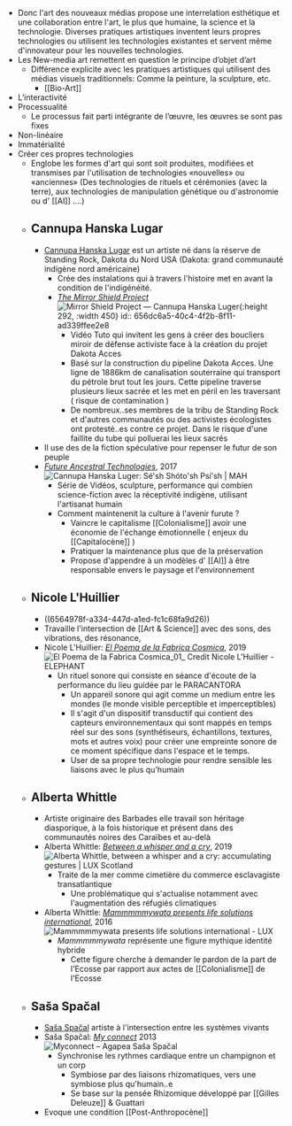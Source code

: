 - Donc l'art des nouveaux médias propose une interrelation esthétique et une collaboration entre l'art, le plus que humaine, la science et la technologie. Diverses pratiques artistiques inventent leurs propres technologies ou utilisent les technologies existantes et servent même
  d'innovateur pour les nouvelles technologies.
- Les New-media art remettent en question le principe d’objet d’art
	- Différence explicite avec les pratiques artistiques qui utilisent des médias visuels traditionnels: Comme la peinture, la sculpture, etc.
		- [[Bio-Art]]
- L’interactivité
- Processualité
	- Le processus fait parti intégrante de l’œuvre, les œuvres se sont pas fixes
- Non-linéaire
- Immatérialité
- Créer ces propres technologies
	- Englobe les formes d'art qui sont soit produites, modifiées et transmises par l'utilisation de technologies «nouvelles» ou «anciennes» (Des technologies de rituels et cérémonies (avec la terre), aux technologies de manipulation génétique ou d'astronomie ou d' [[AI]] ….)
	- ## Cannupa Hanska Lugar
		- [Cannupa Hanska Lugar](https://www.cannupahanska.com/) est un artiste né dans la réserve de Standing Rock, Dakota du Nord USA (Dakota: grand communauté indigène nord américaine)
			- Crée des instalations qui à travers l'histoire met en avant la condition de l'indigénéité.
			- [*The Mirror Shield Project*](https://www.cannupahanska.com/social-engagement/mirror-shield-project) ![Mirror Shield Project — Cannupa Hanska Luger](https://images.squarespace-cdn.com/content/v1/63debd46d3ba8f71b9f866e0/1676414203729-JONIEKVKQNIWNZ033IU0/09+Mirror+Shield+Project++Concept+Artist_+Cannupa+Hanska+Luger+Oceti+Sakowin+camp%2C+Standing+Rock%2C+ND+2016+.jpg?format=1500w){:height 292, :width 450}
			  id:: 656dc6a5-40c4-4f2b-8f11-ad339ffee2e8
				- Vidéo Tuto qui invitent les gens à créer des boucliers miroir de défense activiste face à la création du projet Dakota Acces
				- Basé sur la construction du pipeline Dakota Acces. Une ligne de 1886km de canalisation souterraine qui transport du pétrole brut tout les jours. Cette pipeline traverse plusieurs lieux sacrée et les met en péril en les traversant ( risque de contamination )
				- De nombreux..ses membres de la tribu de Standing Rock et d'autres communautés ou des activistes écologistes ont protesté..es contre ce projet. Dans le risque d'une faillite du tube qui polluerai les lieux sacrés
		- Il use des de la fiction spéculative pour repenser le futur de son peuple
		- [*Future Ancestral Technologies*](https://www.cannupahanska.com/fat), 2017 ![Cannupa Hanska Luger: Sé'sh Shóto'sh Psí'sh | MAH](https://santacruz-mah.imgix.net/uploads/6.-Muscle-Bone-Sinew.-Cannupa-Hanska-Luger.-Film-Still.-Cinematogrpaher-Lucas-Mullikan-2021-cropped_color-correct-version.jpeg?auto=format&crop=focalpoint&domain=santacruz-mah.imgix.net&fit=crop&fp-x=0.5&fp-y=0.5&h=800&ixlib=php-3.3.1&q=82&w=800)
			- Série de Vidéos, sculpture, performance qui combien science-fiction avec la réceptivité indigène, utilisant l'artisanat humain
			- Comment maintenenit la culture à l'avenir furute ?
				- Vaincre le capitalisme [[Colonialisme]] avoir une économie de l'échange émotionnelle ( enjeux du [[Capitalocène]] )
				- Pratiquer la maintenance plus que de la préservation
				- Propose d'appendre à un modèles d' [[AI]] à être responsable envers le paysage et l'environnement
	- ## Nicole L'Huillier
		- ((6564978f-a334-447d-a1ed-fc1c68fa9d26))
		- Travaille l'intersection de [[Art & Science]] avec des sons, des vibrations, des résonance,
		- Nicole L'Huillier: [*El Poema de la Fabrica Cosmica*](https://elephant.art/nicole-lhuillier-interview-robots-sound-space-28062020/el-poema-de-la-fabrica-cosmica_01_-credit-nicole-lhuillier/), 2019 ![El Poema de la Fabrica Cosmica_01_ Credit Nicole L'Huillier - ELEPHANT](https://elephant.art/wp-content/uploads/2020/08/El-Poema-de-la-Fabrica-Cosmica_01_-Credit-Nicole-LHuillier-scaled.jpg)
			- Un rituel sonore qui consiste en séance d'écoute de la performance du lieu guidée par le PARACANTORA
				- Un appareil sonore qui agit comme un medium entre les mondes (le monde visible perceptible et imperceptibles)
				- Il s'agit d'un dispositif transductif qui contient des capteurs environnementaux qui sont mappés en temps réel sur des sons (synthétiseurs, échantillons, textures, mots et autres voix) pour créer une empreinte sonore de ce moment spécifique dans l'espace et le temps.
				- User de sa propre technologie pour rendre sensible les liaisons avec le plus qu'humain
	- ## Alberta Whittle
		- Artiste originaire des Barbades elle travail son héritage diasporique, à la fois historique et présent dans des communautés noires des Caraïbes et au-delà
		- Alberta Whittle: [*Between a whisper and a cry*](https://artscouncilcollection.org.uk/artwork/between-whisper-and-cry), 2019 ![Alberta Whittle, between a whisper and a cry: accumulating gestures | LUX  Scotland](https://luxscotland.org.uk/assets/images/_1200x630_crop_center-center_none/4.-between-a-whisper.jpg)
			- Traite de la mer comme cimetière du commerce esclavagiste transatlantique
				- Une problématique qui s'actualise notamment avec l'augmentation des réfugiés climatiques
		- Alberta Whittle: [*Mammmmmywata presents life solutions international*](https://lux.org.uk/work/mammmmmywata-presents-life-solutions-international/), 2016 ![Mammmmmywata presents life solutions international - LUX](https://lux.org.uk/wp-content/uploads/2021/07/1-mammmmmmywata-presents_orig.jpg)
			- *Mammmmmywata* représente une figure mythique identité hybride
				- Cette figure cherche à demander le pardon de la part de l'Ecosse par rapport aux actes de [[Colonialisme]] de l'Ecosse
	- ## Saša Spačal
		- [Saša Spačal](https://www.agapea.si/en/about) artiste à l'intersection entre les systèmes vivants
		- Saša Spačal: [*My connect*](https://www.agapea.si/en/projects/myconnect) 2013 ![Myconnect – Agapea Saša Spačal](https://www.agapea.si/wp-content/uploads/2015/05/S3D3092-WB2.jpg)
			- Synchronise les rythmes cardiaque entre un champignon et un corp
				- Symbiose par des liaisons rhizomatiques, vers une symbiose plus qu'humain..e
				- Se base sur la pensée Rhizomique développé par [[Gilles Deleuze]] & Guattari
		- Evoque une condition [[Post-Anthropocène]]
